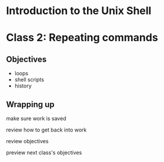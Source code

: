 # Introduction to the Unix Shell
# Class 2: Repeating commands

## Objectives

- loops
- shell scripts
- history


## Wrapping up

make sure work is saved

review how to get back into work

review objectives

preview next class's objectives
